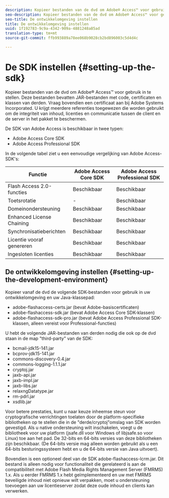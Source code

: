 ```yaml
---
description: Kopieer bestanden van de dvd om Adobe® Access™ voor gebruik in te stellen. Deze bestanden bevatten JAR-bestanden met code, certificaten en klassen van derden. Vraag bovendien een certificaat aan bij Adobe Systems Incorporated. U krijgt meerdere referenties toegewezen die worden gebruikt om de integriteit van inhoud, licenties en communicatie tussen de client en de server in het pakket te beschermen.
seo-description: Kopieer bestanden van de dvd om Adobe® Access™ voor gebruik in te stellen. Deze bestanden bevatten JAR-bestanden met code, certificaten en klassen van derden. Vraag bovendien een certificaat aan bij Adobe Systems Incorporated. U krijgt meerdere referenties toegewezen die worden gebruikt om de integriteit van inhoud, licenties en communicatie tussen de client en de server in het pakket te beschermen.
seo-title: De ontwikkelomgeving instellen
title: De ontwikkelomgeving instellen
uuid: 1f192783-9c9a-4342-909a-4881248a85ad
translation-type: tm+mt
source-git-commit: ffb993889a78ee068b9028cb2bd896003c5d4d4c

---
```



# De SDK instellen {#setting-up-the-sdk}

Kopieer bestanden van de dvd om Adobe® Access™ voor gebruik in te stellen. Deze bestanden bevatten JAR-bestanden met code, certificaten en klassen van derden. Vraag bovendien een certificaat aan bij Adobe Systems Incorporated. U krijgt meerdere referenties toegewezen die worden gebruikt om de integriteit van inhoud, licenties en communicatie tussen de client en de server in het pakket te beschermen.

De SDK van Adobe Access is beschikbaar in twee typen:
* Adobe Access Core SDK
* Adobe Access Professional SDK

In de volgende tabel ziet u een eenvoudige vergelijking van Adobe Access-SDK&#39;s:

| Functie | Adobe Access Core SDK | Adobe Access Professional SDK |
|---|---|---|
| Flash Access 2.0-functies | Beschikbaar | Beschikbaar |
| Toetsrotatie | - | Beschikbaar |
| Domeinondersteuning | Beschikbaar | Beschikbaar |
| Enhanced License Chaining | Beschikbaar | Beschikbaar |
| Synchronisatieberichten | Beschikbaar | Beschikbaar |
| Licentie vooraf genereren | Beschikbaar | Beschikbaar |
| Ingesloten licenties | Beschikbaar | Beschikbaar |

## De ontwikkelomgeving instellen {#setting-up-the-development-environment}

Kopieer vanaf de dvd de volgende SDK-bestanden voor gebruik in uw ontwikkelomgeving en uw Java-klassepad:

* adobe-flashaccess-certs.jar (bevat Adobe-basiscertificaten)
* adobe-flashaccess-sdk.jar (bevat Adobe Access Core SDK-klassen)
* adobe-flashaccess-sdk-pro.jar (bevat Adobe Access Professional SDK-klassen, alleen vereist voor Professional-functies)

U hebt de volgende JAR-bestanden van derden nodig die ook op de dvd staan in de map &quot;third-party&quot; van de SDK:

* bcmail-jdk15-141.jar
* bcprov-jdk15-141.jar
* commons-discovery-0.4.jar
* commons-logging-1.1.1.jar
* cryptoj.jar
* jaxb-api.jar
* jaxb-impl.jar
* jaxb-libs.jar
* relaxngDatatype.jar
* rm-pdrl.jar
* xsdlib.jar

Voor betere prestaties, kunt u naar keuze inheemse steun voor cryptografische verrichtingen toelaten door de platform-specifieke bibliotheken op te stellen die in de &quot;derde/cryptoj&quot;omslag van SDK worden gevestigd. Als u native ondersteuning wilt inschakelen, voegt u de bibliotheek voor uw platform (jsafe.dll voor Windows of libjsafe.so voor Linux) toe aan het pad. De 32-bits en 64-bits versies van deze bibliotheken zijn beschikbaar. (De 64-bits versie mag alleen worden gebruikt als u een 64-bits besturingssysteem hebt en u de 64-bits versie van Java uitvoert).

Bovendien is een optioneel deel van de SDK adobe-flashaccess-lcrm.jar. Dit bestand is alleen nodig voor functionaliteit die gerelateerd is aan de compatibiliteit met Adobe Flash Media Rights Management Server (FMRMS) 1.x. Als u eerder FMRMS 1.x hebt geïmplementeerd en uw met FMRMS beveiligde inhoud niet opnieuw wilt verpakken, moet u ondersteuning toevoegen aan uw licentieserver zodat deze oude inhoud en clients kan verwerken.
